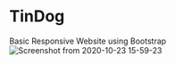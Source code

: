 # TinDog
Basic Responsive Website using Bootstrap
![Screenshot from 2020-10-23 15-59-23](https://user-images.githubusercontent.com/62544124/96993419-ea707800-1548-11eb-8f54-ba48d95e7512.png)
